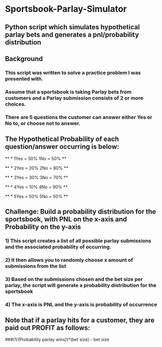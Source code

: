 # Sportsbook-Parlay-Simulator

## Python script which simulates hypothetical parlay bets and generates a pnl/probability distribution

## Background

### This script was written to solve a practice problem I was presented with.

### Assume that a sportsbook is taking Parlay bets from customers and a Parlay submission consists of 2 or more choices.

### There are 5 questions the customer can answer either Yes or No to, or choose not to answer.

## The Hypothetical Probability of each question/answer occurring is below:

** * 1Yes = 50% 1No = 50% **

** * 2Yes = 20% 2No = 80% **

** * 3Yes = 30% 3No = 70% **

** * 4Yes = 10% 4No = 90% **

** * 5Yes = 50% 5No = 50% **

## Challenge: Build a probability distribution for the sportsbook, with PNL on the x-axis and Probability on the y-axis

### 1) This script creates a list of all possible parlay submissions and the associated probability of occurring.
### 2) It then allows you to randomly choose x amount of submissions from the list
### 3) Based on the submissions chosen and the bet size per parlay, the script will generate a probability distribution for the sportsbook
### 4) The x-axis is PNL and the y-axis is probability of occurrence

## Note that if a parlay hits for a customer, they are paid out PROFIT as follows:

###(1/(Probability parlay wins))*(bet size) - bet size
